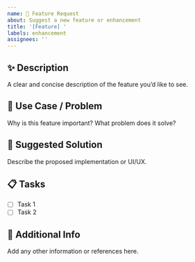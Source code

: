 ```yaml
---
name: 🚀 Feature Request
about: Suggest a new feature or enhancement
title: '[Feature] '
labels: enhancement
assignees: ''
---
```


## ✨ Description

A clear and concise description of the feature you’d like to see.

## 🧩 Use Case / Problem

Why is this feature important? What problem does it solve?

## 🧪 Suggested Solution

Describe the proposed implementation or UI/UX.

## 📋 Tasks

- [ ] Task 1
- [ ] Task 2

## 💬 Additional Info

Add any other information or references here.
